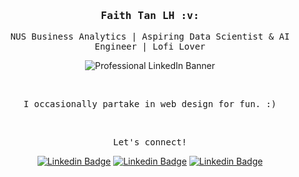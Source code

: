 <div align='center'>

<h3><samp><strong>Faith Tan LH</strong> :v:</samp></h3>
<p><samp>NUS Business Analytics | Aspiring Data Scientist & AI Engineer | Lofi Lover</samp></p>

![Professional LinkedIn Banner](https://github.com/faithtanlh/faithtanlh/assets/99934770/0e131516-74a9-4278-aab5-daa9a558a75d)

<br>

<p><samp>I occasionally partake in web design for fun. :)</samp></p>

<br><p><samp>Let's connect!</samp></p>

[![Linkedin Badge](https://img.shields.io/badge/-LinkedIn-blue?style=for-the-badge&logo=Linkedin&logoColor=white)](https://www.linkedin.com/in/faithtanlh/)
[![Linkedin Badge](https://img.shields.io/badge/gmail-%23DD0031.svg?&style=for-the-badge&logo=gmail&logoColor=white)](mailto:faithtanlihui@gmail.com)
[![Linkedin Badge](https://img.shields.io/badge/website-black?&style=for-the-badge&logo=github&logoColor=white)](https://github.com/faithtanlh)

</div>

